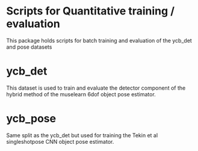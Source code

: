 # Scripts for Quantitative training / evaluation 

This package holds scripts for batch training and evaluation of the ycb_det and pose datasets

# ycb_det

This dataset is used to train and evaluate the detector component of the hybrid method 
of the muselearn 6dof object pose estimator.

# ycb_pose

Same split as the ycb_det but used for training the Tekin et al singleshotpose CNN 
object pose estimator.
